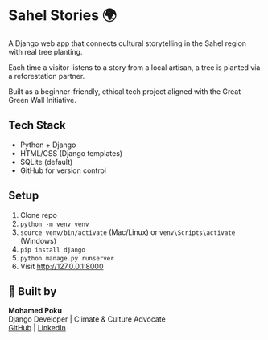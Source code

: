 # Sahel Stories 🌍

A Django web app that connects cultural storytelling in the Sahel region with real tree planting.

Each time a visitor listens to a story from a local artisan, a tree is planted via a reforestation partner.

Built as a beginner-friendly, ethical tech project aligned with the Great Green Wall Initiative.

## Tech Stack
- Python + Django
- HTML/CSS (Django templates)
- SQLite (default)
- GitHub for version control

## Setup
1. Clone repo
2. `python -m venv venv`
3. `source venv/bin/activate` (Mac/Linux) or `venv\Scripts\activate` (Windows)
4. `pip install django`
5. `python manage.py runserver`
6. Visit http://127.0.0.1:8000


## 👤 Built by
**Mohamed Poku**  
Django Developer | Climate & Culture Advocate  
[GitHub](https://github.com/ADAI-nethub) | [LinkedIn](https://www.linkedin.com/in/poku-cheremeh246)